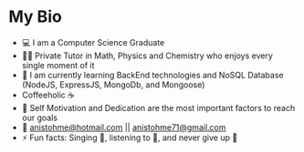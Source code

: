 # My Bio 

- :computer: I am a Computer Science Graduate 
- 🧑‍🏫 Private Tutor in Math, Physics and Chemistry who enjoys every single moment of it
- :beginner: I am currently learning BackEnd technologies and NoSQL Database (NodeJS, ExpressJS, MongoDb, and Mongoose)
- Coffeeholic :coffee:
- 💬 Self Motivation and Dedication are the most important factors to reach our goals
- :email: anistohme@hotmail.com || anistohme71@gmail.com
- ⚡ Fun facts: Singing :microphone:, listening to :musical_note:, and never give up :muscle:

